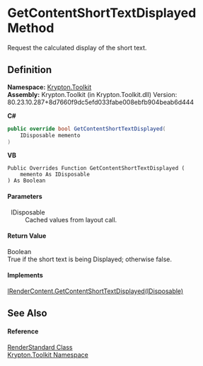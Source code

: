 # GetContentShortTextDisplayed Method


Request the calculated display of the short text.



## Definition
**Namespace:** <a href="79d2eac2-21f4-54ff-7552-b20c33c30600.md">Krypton.Toolkit</a>  
**Assembly:** Krypton.Toolkit (in Krypton.Toolkit.dll) Version: 80.23.10.287+8d7660f9dc5efd033fabe008ebfb904beab6d444

**C#**
``` C#
public override bool GetContentShortTextDisplayed(
	IDisposable memento
)
```
**VB**
``` VB
Public Overrides Function GetContentShortTextDisplayed ( 
	memento As IDisposable
) As Boolean
```



#### Parameters
<dl><dt>  IDisposable</dt><dd>Cached values from layout call.</dd></dl>

#### Return Value
Boolean  
True if the short text is being Displayed; otherwise false.

#### Implements
<a href="c16b9a73-ad61-dbb7-68a7-cd058eb9976e.md">IRenderContent.GetContentShortTextDisplayed(IDisposable)</a>  


## See Also


#### Reference
<a href="8a8b9945-a6ad-21c4-5182-014e3b962e19.md">RenderStandard Class</a>  
<a href="79d2eac2-21f4-54ff-7552-b20c33c30600.md">Krypton.Toolkit Namespace</a>  
